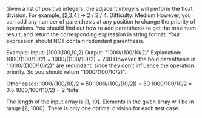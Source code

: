 Given a list of positive integers, the adjacent integers will perform the float division. For example, [2,3,4] -> 2 / 3 / 4.
Difficulty: Medium
However, you can add any number of parenthesis at any position to change the priority of operations. You should find out how to add parenthesis to get the maximum result, and return the corresponding expression in string format. Your expression should NOT contain redundant parenthesis.

Example:
Input: [1000,100,10,2]
Output: "1000/(100/10/2)"
Explanation:
1000/(100/10/2) = 1000/((100/10)/2) = 200
However, the bold parenthesis in "1000/((100/10)/2)" are redundant, 
since they don't influence the operation priority. So you should return "1000/(100/10/2)". 

Other cases:
1000/(100/10)/2 = 50
1000/(100/(10/2)) = 50
1000/100/10/2 = 0.5
1000/100/(10/2) = 2
Note:

The length of the input array is [1, 10].
Elements in the given array will be in range [2, 1000].
There is only one optimal division for each test case.